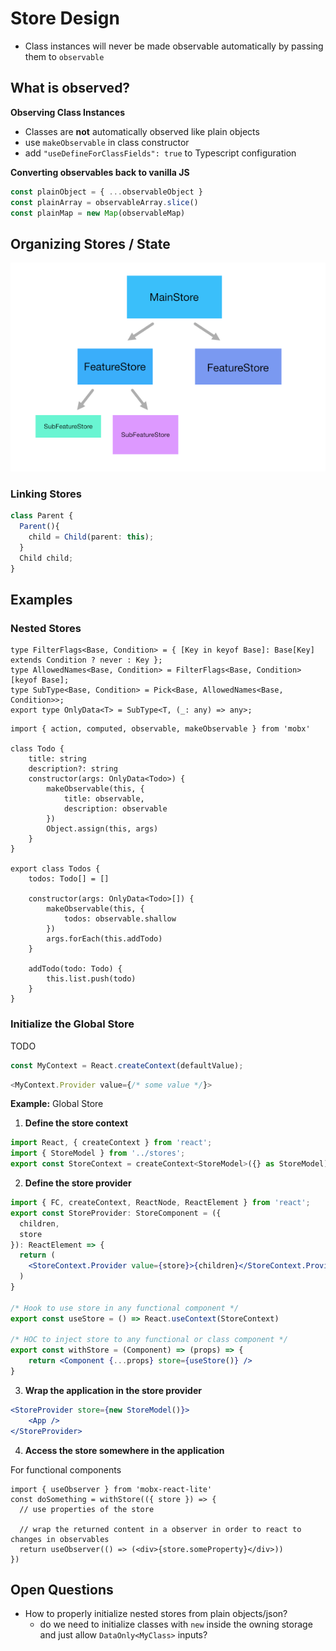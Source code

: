 # Store Design

- Class instances will never be made observable automatically by passing them to `observable`





## What is observed?

**Observing Class Instances**

- Classes are **not** automatically observed like plain objects
- use `makeObservable` in class constructor
- add `"useDefineForClassFields": true` to Typescript configuration

**Converting observables back to vanilla JS**

```js
const plainObject = { ...observableObject }
const plainArray = observableArray.slice()
const plainMap = new Map(observableMap)
```





## Organizing Stores / State



![cascaded-state](img/cascaded-state.png)

### Linking Stores

```ts
class Parent {
  Parent(){
    child = Child(parent: this);
  }
  Child child;
}
```







## Examples



### Nested Stores

```tsx
type FilterFlags<Base, Condition> = { [Key in keyof Base]: Base[Key] extends Condition ? never : Key };
type AllowedNames<Base, Condition> = FilterFlags<Base, Condition>[keyof Base];
type SubType<Base, Condition> = Pick<Base, AllowedNames<Base, Condition>>;
export type OnlyData<T> = SubType<T, (_: any) => any>;
```



```tsx
import { action, computed, observable, makeObservable } from 'mobx'

class Todo {
	title: string
    description?: string
    constructor(args: OnlyData<Todo>) {
        makeObservable(this, {
            title: observable,
            description: observable
        })
        Object.assign(this, args)
    }
}

export class Todos {
    todos: Todo[] = []
    
    constructor(args: OnlyData<Todo>[]) {
        makeObservable(this, {
            todos: observable.shallow
        })
        args.forEach(this.addTodo)
    }
    
    addTodo(todo: Todo) {
        this.list.push(todo)
    }
}
```









### Initialize the Global Store

TODO

```js
const MyContext = React.createContext(defaultValue);
```

```js
<MyContext.Provider value={/* some value */}>
```



**Example:** Global Store

1. **Define the store context**

```jsx
import React, { createContext } from 'react';
import { StoreModel } from '../stores';
export const StoreContext = createContext<StoreModel>({} as StoreModel);
```

2. **Define the store provider**

```jsx
import { FC, createContext, ReactNode, ReactElement } from 'react';
export const StoreProvider: StoreComponent = ({
  children,
  store
}): ReactElement => {
  return (
    <StoreContext.Provider value={store}>{children}</StoreContext.Provider>
  )
}

/* Hook to use store in any functional component */
export const useStore = () => React.useContext(StoreContext)

/* HOC to inject store to any functional or class component */
export const withStore = (Component) => (props) => {
    return <Component {...props} store={useStore()} />
}
```

3. **Wrap the application in the store provider**

```jsx
<StoreProvider store={new StoreModel()}>
    <App />
</StoreProvider>
```

4. **Access the store somewhere in the application**

For functional components

```tsx
import { useObserver } from 'mobx-react-lite'
const doSomething = withStore(({ store }) => {
  // use properties of the store
  
  // wrap the returned content in a observer in order to react to changes in observables
  return useObserver(() => (<div>{store.someProperty}</div>))
})
```



## Open Questions



- How to properly initialize nested stores from plain objects/json?
  - do we need to initialize classes with `new` inside the owning storage and just allow `DataOnly<MyClass>` inputs?

